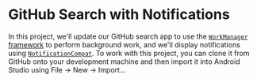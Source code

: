 # GitHub Search with Notifications

In this project, we'll update our GitHub search app to use the [`WorkManager` framework](https://developer.android.com/topic/libraries/architecture/workmanager/basics) to perform background work, and we'll display notifications using [`NotificationCompat`](https://developer.android.com/guide/topics/ui/notifiers/notifications).  To work with this project, you can clone it from GitHub onto your development machine and then import it into Android Studio using File → New → Import...
